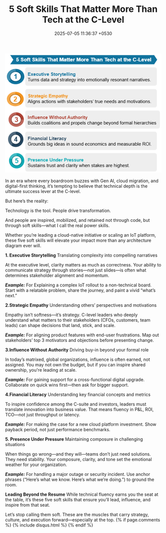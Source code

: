 ﻿---
layout: post
comments: true
IDENTIFIER: Leadership 
title:  "5 Soft Skills That Matter More Than Tech at the C-Level"
description: CTO | MBA | Innovation
date:   2025-07-05 11:36:37 +0530
categories: CTO
---
![Soft Skills](/assets/softskill.png)

In an era where every boardroom buzzes with Gen AI, cloud migration, and digital-first thinking, it’s tempting to believe that technical depth is the ultimate success lever at the C-level.

But here’s the reality:

Technology is the tool. People drive transformation.

And people are inspired, mobilized, and retained not through code, but through soft skills—what I call the real power skills.

Whether you’re leading a cloud-native initiative or scaling an IoT platform, these five soft skills will elevate your impact more than any architecture diagram ever will.

**1. Executive Storytelling**
Translating complexity into compelling narratives

At the executive level, clarity matters as much as correctness. Your ability to communicate strategy through stories—not just slides—is often what determines stakeholder alignment and momentum.

***Example:*** For Explaining a complex IoT rollout to a non-technical board.
Start with a relatable problem, share the journey, and paint a vivid “what’s next.”

**2.Strategic Empathy**
Understanding others’ perspectives and motivations

Empathy isn’t softness—it’s strategy. C-level leaders who deeply understand what matters to their stakeholders (CFOs, customers, team leads) can shape decisions that land, stick, and scale.

***Example:*** For aligning product features with end-user frustrations.
Map out stakeholders’ top 3 motivators and objections before presenting change.

**3.Influence Without Authority**
Driving buy-in beyond your formal role

In today’s matrixed, global organizations, influence is often earned, not assigned. You may not own the budget, but if you can inspire shared ownership, you're leading at scale.

***Example:*** For gaining support for a cross-functional digital upgrade.
Collaborate on quick wins first—then ask for bigger support.

**4.Financial Literacy**
Understanding key financial concepts and metrics

To inspire confidence among the C-suite and investors, leaders must translate innovation into business value. That means fluency in P&L, ROI, TCO—not just throughput or latency.

***Example:*** For making the case for a new cloud platform investment.
Show payback period, not just performance benchmarks.

**5. Presence Under Pressure**
Maintaining composure in challenging situations

When things go wrong—and they will—teams don’t just need solutions. They need stability. Your composure, clarity, and tone set the emotional weather for your organization.

***Example:*** For handling a major outage or security incident.
 Use anchor phrases (“Here’s what we know. Here’s what we’re doing.”) to ground the room.

**Leading Beyond the Resume**
While technical fluency earns you the seat at the table, it’s these five soft skills that ensure you’ll lead, influence, and inspire from that seat.

Let’s stop calling them soft. These are the muscles that carry strategy, culture, and execution forward—especially at the top.
{% if page.comments %} {% include disqus.html %} {% endif %}
